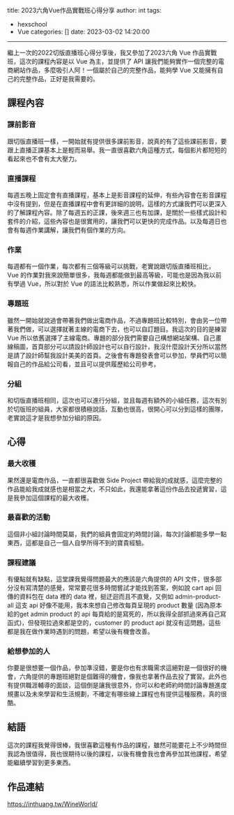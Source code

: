 title: 2023六角Vue作品實戰班心得分享
author: int
tags:
  - hexschool
  - Vue
categories: []
date: 2023-03-02 14:20:00
---
繼上一次的2022切版直播班心得分享後，我又參加了2023六角 Vue 作品實戰班，這次的課程內容是以 Vue 為主，並提供了 API 讓我們能夠實作一個完整的電商網站作品，多麼吸引人阿！一個屬於自己的完整作品，能夠學 Vue 又能擁有自己的完整作品，正好是我需要的。

## 課程內容

### 課前影音
跟切版直播班一樣，一開始就有提供很多課前影音，說真的有了這些課前影音，要跟上直播正課基本上是輕而易舉。我一直很喜歡六角這種方式，每個影片都短短的看起來也不會有太大壓力。

### 直播課程
每週五晚上固定會有直播課程，基本上是影音課程的延伸，有些內容會在影音課程中沒有提到，但是在直播課程中會有更詳細的說明，這樣的方式讓我們可以更深入的了解課程內容。除了每週五的正課，後來週三也有加課，是關於一些樣式設計和套件的介紹，這些內容也是很實用的，讓我們可以更快的完成作品。以及每週日也會有每週作業講解，讓我們有個作業的方向。

### 作業
每週都有一個作業，每次都有三個等級可以挑戰，老實說跟切版直播班相比， Vue 的作業對我來說簡單很多，我每週都能做到最高等級，可能也是因為我以前有學過 Vue，所以對於 Vue 的語法比較熟悉，所以作業做起來比較快。

### 專題班
雖然一開始就說過會帶著我們做出電商作品，不過專題班比較特別，會由另一位帶著我們做，可以選擇就著主線的電商下去，也可以自訂題目。我這次的目的是練習 Vue 所以依舊選擇了主線電商。專題的部分我們需要自己構想網站架構、自己畫線稿圖，首頁部分可以請設計師設計也可以自行設計，我沒什麼設計天分所以當然是請了設計師幫我設計美美的首頁。之後會有專題發表會可以參加，學員們可以簡報自己的作品給公司看，並且可以提供履歷給公司參考。

### 分組
和切版直播班相同，這次也可以進行分組，並且每週有額外的小組任務，這次有別於切版班的組員，大家都很積極說話，互動也很高，很開心可以分到這樣的團隊，老實說這才是我想參加分組的原因。
## 心得

### 最大收穫
果然還是電商作品，一直都很喜歡做 Side Project 帶給我的成就感，這麼完整的作品能給我成就感也是相當之大，不只如此，我還能拿著這份作品去投遞實習，這是我參加這個課程的最大收穫。

### 最喜歡的活動
這個非小組討論時間莫屬，我們的組員會固定約時間討論，每次討論都能多學一點東西，這都是自己一個人自學所得不到的寶貴經驗。

### 課程建議
有優點就有缺點，這堂課我覺得問題最大的應該是六角提供的 API 文件，很多部分沒有寫清楚的感覺，常常要花很多時間嘗試才能找到答案，例如說 cart api 回傳的資料包在 data 裡的 data 裡，挺迂迴而且不直覺，又例如 admin-product-all 這支 api 好像不能用，我本來想自己修改每頁呈現的 product 數量 (因為原本給的get admin product 的 api 每頁給的是寫死的，所以我得全部抓過來再自己寫函式)，但發現拉過來都是空的，customer 的 product api 就沒有這問題。這些都是我在做作業時遇到的問題，希望以後有機會改善。

### 給想參加的人
你要是很想要一個作品，參加準沒錯，要是你也有求職需求這絕對是一個很好的機會，六角提供的專題班絕對是個難得的機會，像我也拿著作品去投了實習。此外也有提供職涯輔導的面談，這個倒是讓我很意外，你可以和老師約時間討論專題進度規畫以及未來學習和生活規劃，不確定有哪些線上課程也有提供這種服務，真的很酷。

## 結語
這次的課程我覺得很棒，我很喜歡這種有作品的課程，雖然可能要花上不少時間但我認為很值得，我也很期待以後的課程，以後有機會我也會再參加其他課程，希望能繼續學習到更多東西。

## 作品連結
https://inthuang.tw/WineWorld/